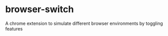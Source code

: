 # browser-switch

A chrome extension to simulate different browser environments by toggling features
